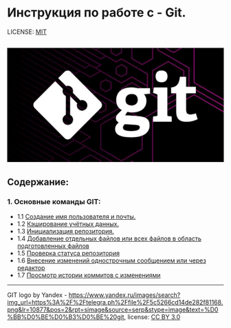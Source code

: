 # Инструкция по работе c - Git.

LICENSE: [MIT](./license.md)

![](./assets/17c86d4f862234bbc3a2f0a432a9f850.jpeg)
---
## Содержание:
### 1.  **Основные команды GIT:**
   + 1.1 [Создание имя пользователя и почты.](./config.md) 
   + 1.2 [Кэширование учётных данных.](./cash.md)
   + 1.3 [Инициализация репозитория.](./init.md)
   + 1.4 [Добавление отдельных файлов или всех файлов в область подготовленных файлов](./add.md)
   + 1.5 [Проверка статуса репозитория](./status.md)
   + 1.6 [Внесение изменений однострочным сообщением или через редактор](./commit.md)
   + 1.7 [Просмотр истории коммитов с изменениями](./log.md)

---

GIT logo by Yandex - https://www.yandex.ru/images/search?img_url=https%3A%2F%2Ftelegra.ph%2Ffile%2F5c5266cd14de282f81168.png&lr=10877&pos=2&rpt=simage&source=serp&stype=image&text=%D0%BB%D0%BE%D0%B3%D0%BE%20git, license: [CC BY 3.0](https://creativecommons.org/license/by/3.0/) 